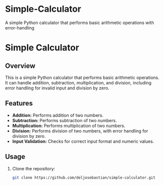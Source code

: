 # Simple-Calculator
A simple Python calculator that performs basic arithmetic operations with error-handling
# Simple Calculator

## Overview
This is a simple Python calculator that performs basic arithmetic operations. It can handle addition, subtraction, multiplication, and division, including error handling for invalid input and division by zero.

## Features
- **Addition:** Performs addition of two numbers.
- **Subtraction:** Performs subtraction of two numbers.
- **Multiplication:** Performs multiplication of two numbers.
- **Division:** Performs division of two numbers, with error handling for division by zero.
- **Input Validation:** Checks for correct input format and numeric values.

## Usage
1. Clone the repository:
   ```bash
   git clone https://github.com/deljosebastian/simple-calculator.git

